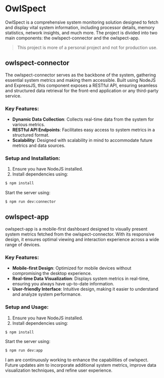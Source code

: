 # OwlSpect

OwlSpect is a comprehensive system monitoring solution designed to fetch and display vital system information,
including processor details, memory statistics, network insights, and much more. The project is divided into two main
components: the owlspect-connector and the owlspect-app.

> This project is more of a personal project and not for production use.

## owlspect-connector

The owlspect-connector serves as the backbone of the system, gathering essential system metrics and making them
accessible. Built using NodeJS and ExpressJS, this component exposes a RESTful API, ensuring seamless and structured
data retrieval for the front-end application or any third-party service.

### Key Features:

* **Dynamic Data Collection**: Collects real-time data from the system for various metrics.
* **RESTful API Endpoints**: Facilitates easy access to system metrics in a structured format.
* **Scalability**: Designed with scalability in mind to accommodate future metrics and data sources.

### Setup and Installation:

1. Ensure you have NodeJS installed.
2. Install dependencies using:

```bash 
$ npm install
```

Start the server using:

```bash 
$ npm run dev:connector
```

## owlspect-app

owlspect-app is a mobile-first dashboard designed to visually present system metrics fetched from the
owlspect-connector. With its responsive design, it ensures optimal viewing and interaction experience across a wide
range of devices.

### Key Features:

* **Mobile-first Design**: Optimized for mobile devices without compromising the desktop experience.
* **Real-time Data Visualization**: Displays system metrics in real-time, ensuring you always have up-to-date
  information.
* **User-friendly Interface**: Intuitive design, making it easier to understand and analyze system performance.

### Setup and Usage:

1. Ensure you have NodeJS installed.
2. Install dependencies using:

```bash 
$ npm install
```

Start the server using:

```bash 
$ npm run dev:app
```

I am are continuously working to enhance the capabilities of owlspect. Future updates aim to incorporate additional
system metrics, improve data visualization techniques, and refine user experience.